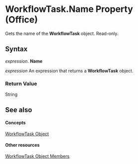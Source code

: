 
# WorkflowTask.Name Property (Office)

Gets the name of the  **WorkflowTask** object. Read-only.


## Syntax

 _expression_. **Name**

 _expression_ An expression that returns a **WorkflowTask** object.


### Return Value

String


## See also


#### Concepts


[WorkflowTask Object](9d17947e-f12a-2f97-7888-8d5ec9f85011.md)
#### Other resources


[WorkflowTask Object Members](035ead58-23bb-4518-2720-8862051aeb41.md)
